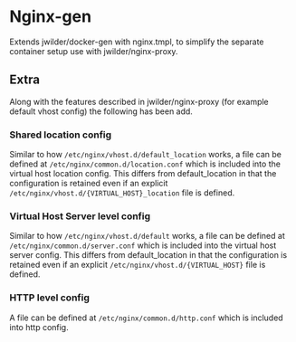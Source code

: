 # Nginx-gen

Extends jwilder/docker-gen with nginx.tmpl, to simplify the separate container setup
use with jwilder/nginx-proxy.

## Extra

Along with the features described in jwilder/nginx-proxy (for example default vhost config)
the following has been add.

### Shared location config

Similar to how `/etc/nginx/vhost.d/default_location` works, a file can be defined at
`/etc/nginx/common.d/location.conf` which is included into the virtual host location config. This 
differs from default_location in that the configuration is retained even if an 
explicit `/etc/nginx/vhost.d/{VIRTUAL_HOST}_location` file is defined.

### Virtual Host Server level config

Similar to how `/etc/nginx/vhost.d/default` works, a file can be defined at 
`/etc/nginx/common.d/server.conf` which is included into the virtual host server config. 
This differs from default_location in that the configuration is retained even if an 
explicit `/etc/nginx/vhost.d/{VIRTUAL_HOST}` file is defined.

### HTTP level config

A file can be defined at `/etc/nginx/common.d/http.conf` which is included into http config. 